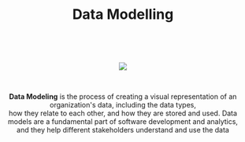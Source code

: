 # <p align="center"> Data Modelling</p> <br>
<p align="center"> <img src = "https://sarasanalytics.com/wp-content/uploads/2022/07/Data-Modeling-Best-Practices.jpg"></p> <br>

<p align="center" > <b>Data Modeling</b> is the process of creating a visual representation of an organization's data, including the data types, <br> how they relate to each other, and how they are stored and used. Data models are a fundamental part of software development and analytics, <br> and they help different stakeholders understand and use the data </p> <br>

